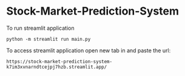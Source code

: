 # Stock-Market-Prediction-System

To run streamlit application 

```
python -m streamlit run main.py
```


To access streamlit application open new tab in and paste the url:
```
https://stock-market-prediction-system-k7im3xvnarndtcejpj7hzb.streamlit.app/

```
